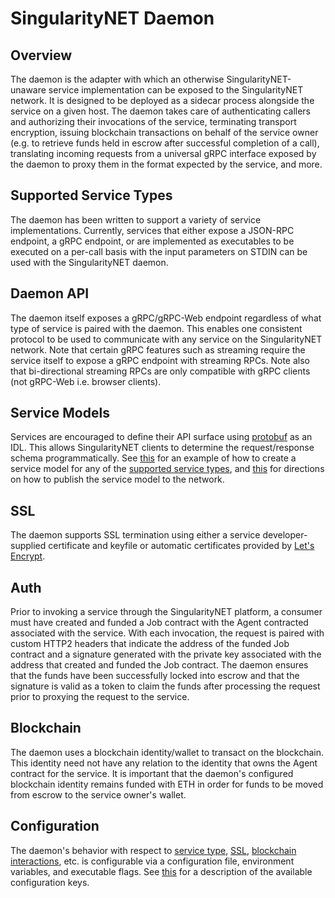 # SingularityNET Daemon

## Overview

The daemon is the adapter with which an otherwise SingularityNET-unaware service implementation can be exposed to the SingularityNET network. It is designed to be deployed as a sidecar process alongside the service on a given host. The daemon takes care of authenticating callers and authorizing their invocations of the service, terminating transport encryption, issuing blockchain transactions on behalf of the service owner (e.g. to retrieve funds held in escrow after successful completion of a call), translating incoming requests from a universal gRPC interface exposed by the daemon to proxy them in the format expected by the service, and more.

## Supported Service Types

The daemon has been written to support a variety of service implementations. Currently, services that either expose a JSON-RPC endpoint, a gRPC endpoint, or are implemented as executables to be executed on a per-call basis with the input parameters on STDIN can be used with the SingularityNET daemon.

## Daemon API

The daemon itself exposes a gRPC/gRPC-Web endpoint regardless of what type of service is paired with the daemon. This enables one consistent protocol to be used to communicate with any service on the SingularityNET network. Note that certain gRPC features such as streaming require the service itself to expose a gRPC endpoint with streaming RPCs. Note also that bi-directional streaming RPCs are only compatible with gRPC clients (not gRPC-Web i.e. browser clients).

## Service Models

Services are encouraged to define their API surface using [protobuf](https://developers.google.com/protocol-buffers/docs/reference/proto3-spec#service_definition) as an IDL. This allows SingularityNET clients to determine the request/response schema programmatically. See [this](https://github.com/singnet/wiki/wiki/Platform-How-Tos#create-a-service-model) for an example of how to create a service model for any of the [supported service types](#supported-service-types), and [this](https://github.com/singnet/wiki/wiki/Platform-How-Tos#publish-service-metadata) for directions on how to publish the service model to the network.

## SSL

The daemon supports SSL termination using either a service developer-supplied certificate and keyfile or automatic certificates provided by [Let's Encrypt](https://letsencrypt.org/).

## Auth

Prior to invoking a service through the SingularityNET platform, a consumer must have created and funded a Job contract with the Agent contracted associated with the service. With each invocation, the request is paired with custom HTTP2 headers that indicate the address of the funded Job contract and a signature generated with the private key associated with the address that created and funded the Job contract. The daemon ensures that the funds have been successfully locked into escrow and that the signature is valid as a token to claim the funds after processing the request prior to proxying the request to the service.

## Blockchain

The daemon uses a blockchain identity/wallet to transact on the blockchain. This identity need not have any relation to the identity that owns the Agent contract for the service. It is important that the daemon's configured blockchain identity remains funded with ETH in order for funds to be moved from escrow to the service owner's wallet.

## Configuration

The daemon's behavior with respect to [service type](#supported-service-types), [SSL](#ssl), [blockchain interactions](#blockchain), etc. is configurable via a configuration file, environment variables, and executable flags. See [this](https://github.com/singnet/wiki/wiki/Platform-How-Tos#configure-singularitynet-daemon) for a description of the available configuration keys.
